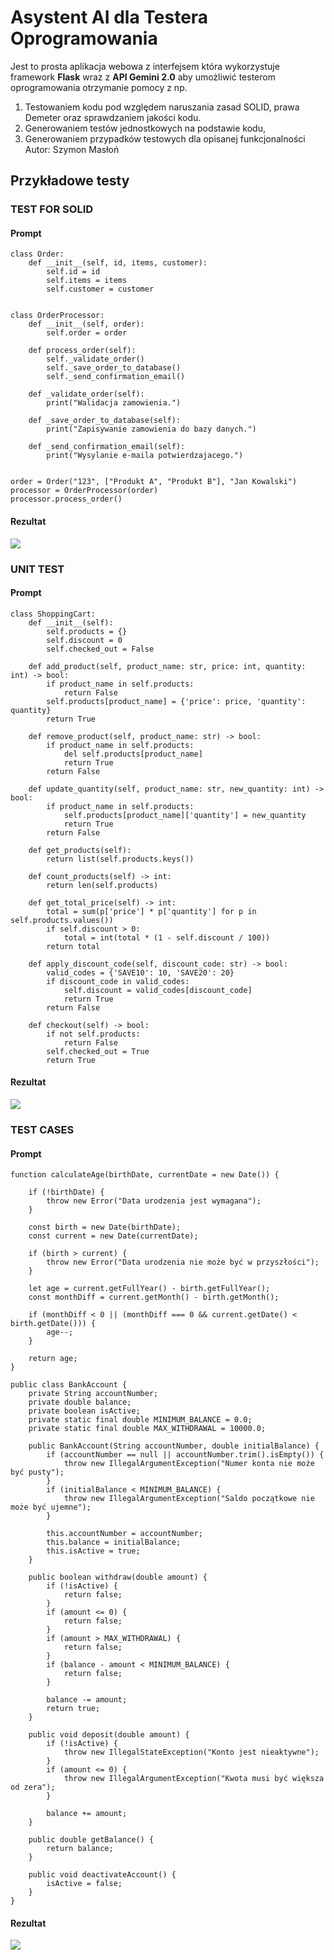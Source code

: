 # Asystent AI dla Testera Oprogramowania
Jest to prosta aplikacja webowa z interfejsem która wykorzystuje framework **Flask** wraz z **API Gemini 2.0** aby umożliwić testerom oprogramowania otrzymanie
pomocy z np. 
1. Testowaniem kodu pod względem naruszania zasad SOLID, prawa Demeter oraz sprawdzaniem jakości kodu. 
2. Generowaniem testów jednostkowych na podstawie kodu,
3. Generowaniem przypadków testowych dla opisanej funkcjonalności
Autor: Szymon Masłoń
## Przykładowe testy

### TEST FOR SOLID
#### Prompt
```
class Order:
    def __init__(self, id, items, customer):
        self.id = id
        self.items = items
        self.customer = customer


class OrderProcessor:
    def __init__(self, order):
        self.order = order

    def process_order(self):
        self._validate_order()
        self._save_order_to_database()
        self._send_confirmation_email()

    def _validate_order(self):
        print("Walidacja zamowienia.")

    def _save_order_to_database(self):
        print("Zapisywanie zamowienia do bazy danych.")

    def _send_confirmation_email(self):
        print("Wysylanie e-maila potwierdzajacego.")


order = Order("123", ["Produkt A", "Produkt B"], "Jan Kowalski")
processor = OrderProcessor(order)
processor.process_order()
```
#### Rezultat
![](https://github.com/Mevss/TIJO_Asystent/blob/main/img/1.png)

### UNIT TEST
#### Prompt
```
class ShoppingCart:
    def __init__(self):
        self.products = {}
        self.discount = 0
        self.checked_out = False

    def add_product(self, product_name: str, price: int, quantity: int) -> bool:
        if product_name in self.products:
            return False
        self.products[product_name] = {'price': price, 'quantity': quantity}
        return True

    def remove_product(self, product_name: str) -> bool:
        if product_name in self.products:
            del self.products[product_name]
            return True
        return False

    def update_quantity(self, product_name: str, new_quantity: int) -> bool:
        if product_name in self.products:
            self.products[product_name]['quantity'] = new_quantity
            return True
        return False

    def get_products(self):
        return list(self.products.keys())

    def count_products(self) -> int:
        return len(self.products)

    def get_total_price(self) -> int:
        total = sum(p['price'] * p['quantity'] for p in self.products.values())
        if self.discount > 0:
            total = int(total * (1 - self.discount / 100))
        return total

    def apply_discount_code(self, discount_code: str) -> bool:
        valid_codes = {'SAVE10': 10, 'SAVE20': 20}
        if discount_code in valid_codes:
            self.discount = valid_codes[discount_code]
            return True
        return False

    def checkout(self) -> bool:
        if not self.products:
            return False
        self.checked_out = True
        return True

```
#### Rezultat
![](https://github.com/Mevss/TIJO_Asystent/blob/main/img/2.png)


### TEST CASES
#### Prompt
```
function calculateAge(birthDate, currentDate = new Date()) {

    if (!birthDate) {
        throw new Error("Data urodzenia jest wymagana");
    }
    
    const birth = new Date(birthDate);
    const current = new Date(currentDate);
    
    if (birth > current) {
        throw new Error("Data urodzenia nie może być w przyszłości");
    }
    
    let age = current.getFullYear() - birth.getFullYear();
    const monthDiff = current.getMonth() - birth.getMonth();
    
    if (monthDiff < 0 || (monthDiff === 0 && current.getDate() < birth.getDate())) {
        age--;
    }
    
    return age;
}
```

```
public class BankAccount {
    private String accountNumber;
    private double balance;
    private boolean isActive;
    private static final double MINIMUM_BALANCE = 0.0;
    private static final double MAX_WITHDRAWAL = 10000.0;
    
    public BankAccount(String accountNumber, double initialBalance) {
        if (accountNumber == null || accountNumber.trim().isEmpty()) {
            throw new IllegalArgumentException("Numer konta nie może być pusty");
        }
        if (initialBalance < MINIMUM_BALANCE) {
            throw new IllegalArgumentException("Saldo początkowe nie może być ujemne");
        }
        
        this.accountNumber = accountNumber;
        this.balance = initialBalance;
        this.isActive = true;
    }
    
    public boolean withdraw(double amount) {
        if (!isActive) {
            return false;
        }
        if (amount <= 0) {
            return false;
        }
        if (amount > MAX_WITHDRAWAL) {
            return false;
        }
        if (balance - amount < MINIMUM_BALANCE) {
            return false;
        }
        
        balance -= amount;
        return true;
    }
    
    public void deposit(double amount) {
        if (!isActive) {
            throw new IllegalStateException("Konto jest nieaktywne");
        }
        if (amount <= 0) {
            throw new IllegalArgumentException("Kwota musi być większa od zera");
        }
        
        balance += amount;
    }
    
    public double getBalance() {
        return balance;
    }
    
    public void deactivateAccount() {
        isActive = false;
    }
}
```
#### Rezultat
![](https://github.com/Mevss/TIJO_Asystent/blob/main/img/3.png)